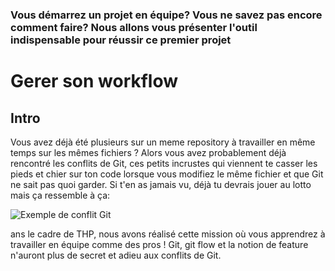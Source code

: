 ### Vous démarrez un projet en équipe? Vous ne savez pas encore comment faire? Nous allons vous présenter l'outil indispensable pour réussir ce premier projet

# Gerer son workflow

## Intro
  Vous avez déjà été plusieurs sur un meme repository à travailler en même temps sur les mêmes fichiers ? Alors vous avez probablement déjà rencontré les conflits de Git, ces petits incrustes qui viennent te casser les pieds et chier sur ton code lorsque vous modifiez le même fichier et que Git ne sait pas quoi garder. Si t'en as jamais vu, déjà tu devrais jouer au lotto mais ça ressemble à ça:
  
   ![Exemple de conflit Git](https://www.grandcircus.co/wp-content/uploads/2016/09/9.png)
  
  ans le cadre de THP, nous avons réalisé cette mission où vous apprendrez à travailler en équipe comme des pros ! Git, git flow et la notion de feature n'auront plus de secret et adieu aux conflits de Git.
  
## 
